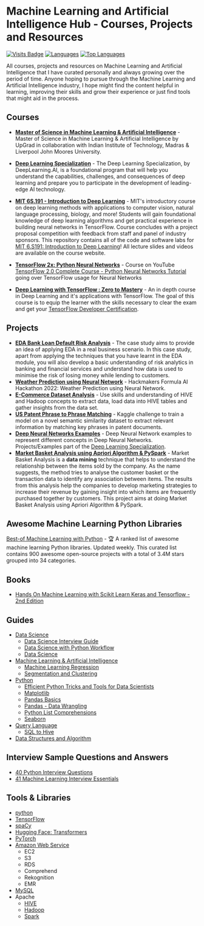 # Machine Learning and Artificial Intelligence Hub - Courses, Projects and Resources

[![Visits Badge](https://badges.pufler.dev/visits/Mathews-Tom/MSc_in_Machine_Learning_and_Artificial_Intelligence)](#)
[![Languages](https://img.shields.io/github/languages/count/Mathews-Tom/MSc_in_Machine_Learning_and_Artificial_Intelligence)](#)
[![Top Languages](https://img.shields.io/github/languages/top/Mathews-Tom/MSc_in_Machine_Learning_and_Artificial_Intelligence?style=flat-square
)](#)

All courses, projects and resources on Machine Learning and Artificial Intelligence that I have curated personally and always growing over the period of time. Anyone hoping to pursue through the Machine Learning and Artificial Intelligence industry, I hope might find the content helpful in learning, improving their skills and grow their experience or just find tools that might aid in the process.

## Courses

- **[Master of Science in Machine Learning & Artificial Intelligence](https://github.com/Mathews-Tom/MSc_in_Machine_Learning_and_Artificial_Intelligence)** - Master of Science in Machine Learning & Artificial Intelligence by UpGrad in collaboration with Indian Institute of Technology, Madras & Liverpool John Moores University.

- **[Deep Learning Specialization](https://github.com/Mathews-Tom/Deep_Learning_Specialization)** - The Deep Learning Specialization, by DeepLearning.AI, is a foundational program that will help you understand the capabilities, challenges, and consequences of deep learning and prepare you to participate in the development of leading-edge AI technology.

- **[MIT 6S.191 - Introduction to Deep Learning](https://github.com/Mathews-Tom/MIT_6S.191-Introduction_to_Deep_Learning)** - MIT's introductory course on deep learning methods with applications to computer vision, natural language processing, biology, and more! Students will gain foundational knowledge of deep learning algorithms and get practical experience in building neural networks in TensorFlow. Course concludes with a project proposal competition with feedback from staff and panel of industry sponsors. This repository contains all of the code and software labs for [MIT 6.S191: Introduction to Deep Learning](http://introtodeeplearning.com/)! All lecture slides and videos are available on the course website.

- **[TensorFlow 2x: Python Neural Networks](https://github.com/Mathews-Tom/Python_Neural_Networks_TensorFlow_2x)** - Course on YouTube [TensorFlow 2.0 Complete Course - Python Neural Networks Tutorial](https://www.youtube.com/watch?v=tPYj3fFJGjk) going over TensorFlow usage for Neural Networks

- **[Deep Learning with TensorFlow : Zero to Mastery](https://github.com/Mathews-Tom/Deep_Learning_with_TensorFlow_Zero_to_Mastery)** - An in depth course in Deep Learning and it's applications with TensorFlow. The goal of this course is to equip the learner with the skills necessary to clear the exam and get your [TensorFlow Developer Certification](https://www.tensorflow.org/certificate). 

## Projects

- **[EDA Bank Loan Default Risk Analysis](https://github.com/Mathews-Tom/EDA_Bank_Loan_Default_Risk_Analysis)** - The case study aims to provide an idea of applying EDA in a real business scenario. In this case study, apart from applying the techniques that you have learnt in the EDA module, you will also develop a basic understanding of risk analytics in banking and financial services and understand how data is used to minimise the risk of losing money while lending to customers.
- **[Weather Prediction using Neural Network](https://github.com/Mathews-Tom/FormulaAIHackathon)** - Hackmakers Formula AI Hackathon 2022: Weather Prediction using Neural Network.
- **[E-Commerce Dataset Analysis](https://github.com/Mathews-Tom/E_Commerce_Dataset_Analysis)** - Use skills and understanding of HIVE and Hadoop concepts to extract data, load data into HIVE tables and gather insights from the data set.
- **[US Patent Phrase to Phrase Matching](https://github.com/Mathews-Tom/US_Patent_Phrase_to_Phrase_Matching)** - Kaggle challenge to train a model on a novel semantic similarity dataset to extract relevant information by matching key phrases in patent documents. 
- **[Deep Neural Networks Examples](https://github.com/Mathews-Tom/Deep_Neural_Networks_Examples)** - Deep Neural Network examples to represent different concepts in Deep Neural Networks. Projects/Examples part of the [Deep Learning Specialization](https://www.coursera.org/specializations/deep-learning).
- **[Market Basket Analysis using Apriori Algorithm & PySpark](https://github.com/Mathews-Tom/Market_Basket_Analysis_Apriori_PySpark)** - Market Basket Analysis is a **data mining** technique that helps to understand the relationship between the items sold by the company. As the name suggests, the method tries to analyse the customer basket or the transaction data to identify any association between items. The results from this analysis help the companies to develop marketing strategies to increase their revenue by gaining insight into which items are frequently purchased together by customers. This project aims at doing Market Basket Analysis using Apriori Algorithm & PySpark.

## Awesome Machine Learning Python Libraries

[Best-of Machine Learning with Python](https://github.com/ml-tooling/best-of-ml-python) - 🏆  A ranked list of awesome machine learning Python libraries. Updated weekly. This curated list contains 900 awesome open-source projects with a total of 3.4M stars grouped into 34 categories.

## Books

- [Hands On Machine Learning with Scikit Learn Keras and Tensorflow - 2nd Edition](Books/Hands_On_Machine_Learning_with_Scikit_Learn_Keras_and_Tensorflow-2nd_Edition.pdf)

## Guides

- [Data Science](Guides/Data_Science/)
  - [Data Science Interview Guide](Guides/Data_Science/Data_Science_Interview_Guide.pdf)
  - [Data Science with Python Workflow](Guides/Data_Science/Data_Science_with_Python_Workflow.pdf)
  - [Data Science](Guides/Data_Science/Data_Science.jpeg)
- [Machine Learning & Artificial Intelligence](Guides/ML_AI/)
  - [Machine Learning Regression](Guides/ML_AI/Machine_Learning_Regression.pdf)
  - [Segmentation and Clustering](Guides/ML_AI/Segmentation_and_Clustering.pdf)
- [Python](Guides/Python)
  - [Efficient Python Tricks and Tools for Data Scientists](Guides/Python/Efficient_Python_Tricks_and_Tools_for_Data_Scientists.pdf)
  - [Matplotlib](Guides/Python/Matplotlib.pdf)
  - [Pandas Basics](Guides/Python/Pandas_Basics.pdf)
  - [Pandas - Data Wrangling](Guides/Python/Pandas_Data_Wrangling)
  - [Python List Comprehensions](Guides/Python/Python_List_Comprehensions.pdf)
  - [Seaborn](Guides/Python/Seaborn.pdf)
- [Query Language](Guides/Query_Language)
  - [SQL to Hive](Guides/Query_Language/SQL_to_Hive.pdf)
- [Data Structures and Algorithm](Guides/Data_Structures_and_Algorithm.pdf)

## Interview Sample Questions and Answers

- [40 Python Interview Questions](Interview_Sample_QnA/40_Python_Interview_Questions.pdf)
- [41 Machine Learning Interview Essentials](Interview_Sample_QnA/41_Machine_Learning_Interview_Essentials.pdf)

## Tools & Libraries

- [python](https://www.python.org/)
- [TensorFlow](https://www.tensorflow.org/)
- [spaCy](https://spacy.io/)
- [Hugging Face: Transformers](https://huggingface.co/docs/transformers/index)
- [PyTorch](https://pytorch.org/)
- [Amazon Web Service]((https://aws.amazon.com/))
  - EC2
  - S3
  - RDS
  - Comprehend
  - Rekognition
  - EMR
- [MySQL](https://www.mysql.com/)
- Apache
  - [HIVE]((https://hive.apache.org/))
  - [Hadoop](https://hadoop.apache.org/)
  - [Spark](https://spark.apache.org/)
